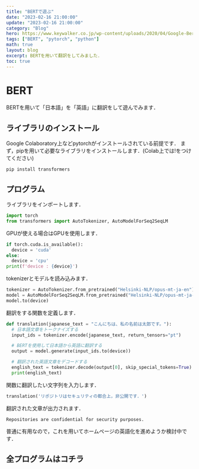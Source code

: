 ```yaml
---
title: "BERTで遊ぶ"
date: "2023-02-16 21:00:00"
update: "2023-02-16 21:00:00"
category: "Blog"
hero: https://www.keywalker.co.jp/wp-content/uploads/2020/04/Google-Bert.png
tags: ["BERT", "pytorch", "python"]
math: true
layout: blog
excerpt: BERTを用いて翻訳をしてみました．
toc: true
---
```


# BERT
BERTを用いて「日本語」を「英語」に翻訳をして遊んでみます．

## ライブラリのインストール
Google Colaboratory上などpytorchがインストールされている前提です．
まず，pipを用いて必要なライブラリをインストールします．(Colab上では!をつけてください)

```console
pip install transformers
```

## プログラム
ライブラリをインポートします．
```python
import torch
from transformers import AutoTokenizer, AutoModelForSeq2SeqLM
```

GPUが使える場合はGPUを使用します．
```python
if torch.cuda.is_available():
  device = 'cuda'
else:
  device = 'cpu'
print(f'device : {device}')
```

tokenizerとモデルを読み込みます．
```python
tokenizer = AutoTokenizer.from_pretrained("Helsinki-NLP/opus-mt-ja-en")
model = AutoModelForSeq2SeqLM.from_pretrained("Helsinki-NLP/opus-mt-ja-en")
model.to(device)
```

翻訳をする関数を定義します．
```python
def translation(japanese_text = "こんにちは、私の名前は太郎です。"):
  # 日本語文章をトークナイズする
  input_ids = tokenizer.encode(japanese_text, return_tensors="pt")

  # BERTを使用して日本語から英語に翻訳する
  output = model.generate(input_ids.to(device))

  # 翻訳された英語文章をデコードする
  english_text = tokenizer.decode(output[0], skip_special_tokens=True)
  print(english_text)
```

関数に翻訳したい文字列を入力します．
```python
translation('リポジトリはセキュリティの都合上，非公開です．')
```

翻訳された文章が出力されます．
```console
Repositories are confidential for security purposes.
```

普通に有用なので，これを用いてホームページの英語化を進めようか検討中です．

## 全プログラムはコチラ
<script src="https://gist.github.com/Absolute-Value/fc4b6bce731df7f9fe45cd9b72ba04d7.js"></script>